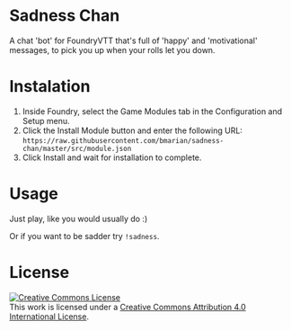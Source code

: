 # Sadness Chan
A chat 'bot' for FoundryVTT that's full of 'happy' and 'motivational' messages, to pick you up when your rolls let you down. 


# Instalation
1. Inside Foundry, select the Game Modules tab in the Configuration and Setup menu.
2. Click the Install Module button and enter the following URL: `https://raw.githubusercontent.com/bmarian/sadness-chan/master/src/module.json`
3. Click Install and wait for installation to complete.


# Usage
Just play, like you would usually do :)

Or if you want to be sadder try `!sadness`.


# License
<a rel="license" href="http://creativecommons.org/licenses/by/4.0/"><img alt="Creative Commons License" style="border-width:0" src="https://i.creativecommons.org/l/by/4.0/88x31.png" /></a><br />This work is licensed under a <a rel="license" href="http://creativecommons.org/licenses/by/4.0/">Creative Commons Attribution 4.0 International License</a>.
